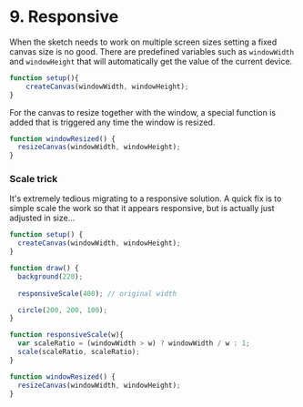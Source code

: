 # 9. Responsive

When the sketch needs to work on multiple screen sizes setting a fixed canvas size is no good. There are predefined variables such as `windowWidth` and `windowHeight` that will automatically get the value of the current device.

```javascript
function setup(){
    createCanvas(windowWidth, windowHeight);
}
```

For the canvas to resize together with the window, a special function is added that is triggered any time the window is resized.

```javascript
function windowResized() {
  resizeCanvas(windowWidth, windowHeight);
}
```

### Scale trick

It's extremely tedious migrating to a responsive solution. A quick fix is to simple scale the work so that it appears responsive, but is actually just adjusted in size…

```javascript
function setup() {
  createCanvas(windowWidth, windowHeight);
}

function draw() {
  background(220);
  
  responsiveScale(400); // original width

  circle(200, 200, 100);
}

function responsiveScale(w){
  var scaleRatio = (windowWidth > w) ? windowWidth / w : 1;
  scale(scaleRatio, scaleRatio);
}

function windowResized() {
  resizeCanvas(windowWidth, windowHeight);
}
```

